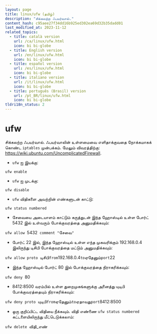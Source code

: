 ```yaml
---
layout: page
title: linux/ufw (தமிழ்)
description: "சிக்கலற்ற ஃபயர்வால்."
content_hash: c95aee27f34dd16b925ed302ea69d32b35dadd01
last_modified_at: 2023-11-12
related_topics:
  - title: català version
    url: /ca/linux/ufw.html
    icon: bi bi-globe
  - title: English version
    url: /en/linux/ufw.html
    icon: bi bi-globe
  - title: español version
    url: /es/linux/ufw.html
    icon: bi bi-globe
  - title: italiano version
    url: /it/linux/ufw.html
    icon: bi bi-globe
  - title: português (Brasil) version
    url: /pt_BR/linux/ufw.html
    icon: bi bi-globe
tldri18n_status: 2
---
```

# ufw

சிக்கலற்ற ஃபயர்வால்.
ஃபயர்வாலின் உள்ளமைவை எளிதாக்குவதை நோக்கமாகக் கொண்ட `iptables` முன்பக்கம்.
மேலும் விவரத்திற்கு: <https://wiki.ubuntu.com/UncomplicatedFirewall>.

- `ufw` ஐ இயக்கு:

`ufw enable`

- `ufw` ஐ முடக்கு:

`ufw disable`

- `ufw` விதிகளை அவற்றின் எண்களுடன் காட்டு:

`ufw status numbered`

- சேவையை அடையாளம் காட்டும் கருத்துடன் இந்த ஹோஸ்டில் உள்ள போர்ட் 5432 இல் உள்வரும் போக்குவரத்தை அனுமதிக்கவும்:

`ufw allow `<span class="tldr-var badge badge-pill bg-dark-lm bg-white-dm text-white-lm text-dark-dm font-weight-bold">5432</span>` comment "`<span class="tldr-var badge badge-pill bg-dark-lm bg-white-dm text-white-lm text-dark-dm font-weight-bold">சேவை</span>`"`

- போர்ட் 22 இல், இந்த ஹோஸ்டில் உள்ள எந்த முகவரிக்கும் 192.168.0.4 இலிருந்து டிசிபி போக்குவரத்தை மட்டும் அனுமதிக்கவும்:

`ufw allow proto `<span class="tldr-var badge badge-pill bg-dark-lm bg-white-dm text-white-lm text-dark-dm font-weight-bold">டிசிபி</span>` from `<span class="tldr-var badge badge-pill bg-dark-lm bg-white-dm text-white-lm text-dark-dm font-weight-bold">192.168.0.4</span>` to `<span class="tldr-var badge badge-pill bg-dark-lm bg-white-dm text-white-lm text-dark-dm font-weight-bold">ஏதேனும்</span>` port `<span class="tldr-var badge badge-pill bg-dark-lm bg-white-dm text-white-lm text-dark-dm font-weight-bold">22</span>

- இந்த ஹோஸ்டில் போர்ட் 80 இல் போக்குவரத்தை நிராகரிக்கவும்:

`ufw deny `<span class="tldr-var badge badge-pill bg-dark-lm bg-white-dm text-white-lm text-dark-dm font-weight-bold">80</span>

- 8412:8500 வரம்பில் உள்ள துறைமுகங்களுக்கு அனைத்து யுடிபி போக்குவரத்தையும் நிராகரிக்கவும்:

`ufw deny proto `<span class="tldr-var badge badge-pill bg-dark-lm bg-white-dm text-white-lm text-dark-dm font-weight-bold">யுடிபி</span>` from `<span class="tldr-var badge badge-pill bg-dark-lm bg-white-dm text-white-lm text-dark-dm font-weight-bold">ஏதேனும்</span>` to `<span class="tldr-var badge badge-pill bg-dark-lm bg-white-dm text-white-lm text-dark-dm font-weight-bold">ஏதாவது</span>` port `<span class="tldr-var badge badge-pill bg-dark-lm bg-white-dm text-white-lm text-dark-dm font-weight-bold">8412:8500</span>

- ஒரு குறிப்பிட்ட விதியை நீக்கவும். விதி எண்ணை `ufw status numbered` கட்டளையிலிருந்து மீட்டெடுக்கலாம்:

`ufw delete `<span class="tldr-var badge badge-pill bg-dark-lm bg-white-dm text-white-lm text-dark-dm font-weight-bold">விதி_எண்</span>
